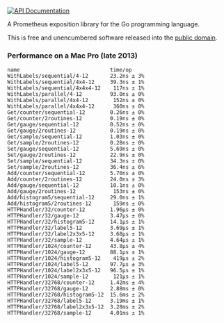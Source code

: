[![API Documentation](https://godoc.org/github.com/pascaldekloe/metrics?status.svg)](https://godoc.org/github.com/pascaldekloe/metrics)

A Prometheus exposition library for the Go programming language.

This is free and unencumbered software released into the
[public domain](https://creativecommons.org/publicdomain/zero/1.0).


### Performance on a Mac Pro (late 2013)

```
name                             time/op
WithLabels/sequential/4-12       23.2ns ± 3%
WithLabels/sequential/4x4-12     39.3ns ± 1%
WithLabels/sequential/4x4x4-12    117ns ± 1%
WithLabels/parallel/4-12         93.0ns ± 0%
WithLabels/parallel/4x4-12        152ns ± 0%
WithLabels/parallel/4x4x4-12      360ns ± 0%
Get/counter/sequential-12        0.26ns ± 0%
Get/counter/2routines-12         0.19ns ± 0%
Get/gauge/sequential-12          0.52ns ± 0%
Get/gauge/2routines-12           0.19ns ± 0%
Get/sample/sequential-12         1.03ns ± 0%
Get/sample/2routines-12          0.28ns ± 0%
Set/gauge/sequential-12          5.69ns ± 0%
Set/gauge/2routines-12           22.9ns ± 0%
Set/sample/sequential-12         34.3ns ± 0%
Set/sample/2routines-12          36.4ns ± 6%
Add/counter/sequential-12        5.70ns ± 0%
Add/counter/2routines-12         24.0ns ± 3%
Add/gauge/sequential-12          10.1ns ± 0%
Add/gauge/2routines-12            153ns ± 0%
Add/histogram5/sequential-12     29.0ns ± 1%
Add/histogram5/2routines-12       159ns ± 0%
HTTPHandler/32/counter-12        1.96µs ± 0%
HTTPHandler/32/gauge-12          3.47µs ± 0%
HTTPHandler/32/histogram5-12     14.1µs ± 1%
HTTPHandler/32/label5-12         3.69µs ± 1%
HTTPHandler/32/label2x3x5-12     3.68µs ± 1%
HTTPHandler/32/sample-12         4.64µs ± 1%
HTTPHandler/1024/counter-12      43.8µs ± 4%
HTTPHandler/1024/gauge-12        88.1µs ± 1%
HTTPHandler/1024/histogram5-12    419µs ± 2%
HTTPHandler/1024/label5-12       97.7µs ± 3%
HTTPHandler/1024/label2x3x5-12   96.5µs ± 1%
HTTPHandler/1024/sample-12        121µs ± 1%
HTTPHandler/32768/counter-12     1.42ms ± 4%
HTTPHandler/32768/gauge-12       2.88ms ± 0%
HTTPHandler/32768/histogram5-12  15.6ms ± 2%
HTTPHandler/32768/label5-12      3.19ms ± 1%
HTTPHandler/32768/label2x3x5-12  3.28ms ± 2%
HTTPHandler/32768/sample-12      4.01ms ± 1%
```
